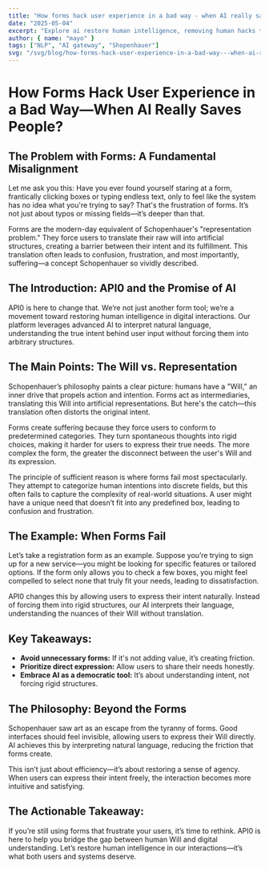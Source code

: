 ```yaml
---
title: "How forms hack user experience in a bad way - when AI really save people?"
date: "2025-05-04"
excerpt: "Explore ai restore human intelligence, removing human hacks through forms and application which add frustration, focusing on expert technical discussion level concepts."
author: { name: "mayo" }
tags: ["NLP", "AI gateway", "Shopenhauer"]
svg: "/svg/blog/how-forms-hack-user-experience-in-a-bad-way---when-ai-really-save-people.svg"
---
```




# How Forms Hack User Experience in a Bad Way—When AI Really Saves People?

## The Problem with Forms: A Fundamental Misalignment

Let me ask you this: Have you ever found yourself staring at a form, frantically clicking boxes or typing endless text, only to feel like the system has no idea what you're trying to say? That's the frustration of forms. It’s not just about typos or missing fields—it’s deeper than that.

Forms are the modern-day equivalent of Schopenhauer's "representation problem." They force users to translate their raw will into artificial structures, creating a barrier between their intent and its fulfillment. This translation often leads to confusion, frustration, and most importantly, suffering—a concept Schopenhauer so vividly described.

## The Introduction: API0 and the Promise of AI

API0 is here to change that. We’re not just another form tool; we’re a movement toward restoring human intelligence in digital interactions. Our platform leverages advanced AI to interpret natural language, understanding the true intent behind user input without forcing them into arbitrary structures.

## The Main Points: The Will vs. Representation

Schopenhauer’s philosophy paints a clear picture: humans have a "Will," an inner drive that propels action and intention. Forms act as intermediaries, translating this Will into artificial representations. But here's the catch—this translation often distorts the original intent.

Forms create suffering because they force users to conform to predetermined categories. They turn spontaneous thoughts into rigid choices, making it harder for users to express their true needs. The more complex the form, the greater the disconnect between the user's Will and its expression.

The principle of sufficient reason is where forms fail most spectacularly. They attempt to categorize human intentions into discrete fields, but this often fails to capture the complexity of real-world situations. A user might have a unique need that doesn’t fit into any predefined box, leading to confusion and frustration.

## The Example: When Forms Fail

Let’s take a registration form as an example. Suppose you’re trying to sign up for a new service—you might be looking for specific features or tailored options. If the form only allows you to check a few boxes, you might feel compelled to select none that truly fit your needs, leading to dissatisfaction.

API0 changes this by allowing users to express their intent naturally. Instead of forcing them into rigid structures, our AI interprets their language, understanding the nuances of their Will without translation.

## Key Takeaways:

- **Avoid unnecessary forms:** If it's not adding value, it’s creating friction.
- **Prioritize direct expression:** Allow users to share their needs honestly.
- **Embrace AI as a democratic tool:** It’s about understanding intent, not forcing rigid structures.

## The Philosophy: Beyond the Forms

Schopenhauer saw art as an escape from the tyranny of forms. Good interfaces should feel invisible, allowing users to express their Will directly. AI achieves this by interpreting natural language, reducing the friction that forms create.

This isn’t just about efficiency—it’s about restoring a sense of agency. When users can express their intent freely, the interaction becomes more intuitive and satisfying.

## The Actionable Takeaway:

If you’re still using forms that frustrate your users, it’s time to rethink. API0 is here to help you bridge the gap between human Will and digital understanding. Let’s restore human intelligence in our interactions—it’s what both users and systems deserve.